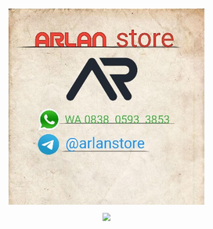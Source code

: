 <p align="center">
<img src="https://github.com/arlanvpn/log/blob/main/1672924641062.png">
</p><p align="center">
<img src="https://readme-typing-svg.herokuapp.com?color=000000&center=true&vCenter=true&multiline=true&height=85&lines=𝗕𝗨𝗬+SCRIPT+𝗣𝗥𝗘𝗠𝗜𝗨𝗠+𝘼𝙧𝙡𝙖𝙣𝙎𝙏𝙊𝙍𝙀;𝗪𝗵𝗮𝘁𝘀𝗔𝗽𝗽+083805933853;𝗧𝗲𝗹𝗲𝗴𝗿𝗮𝗺+@arlanstore">
</p>

